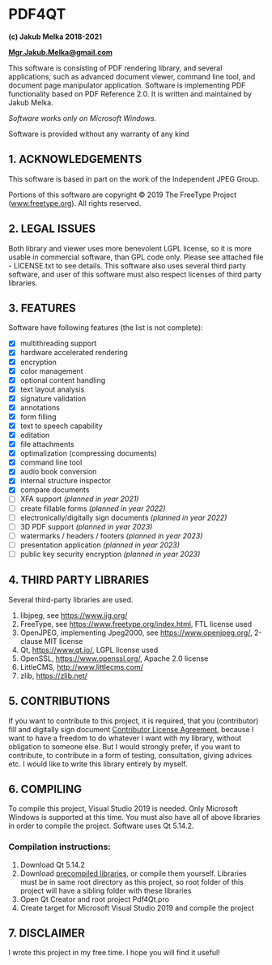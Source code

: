 
# PDF4QT
**(c) Jakub Melka 2018-2021**

**Mgr.Jakub.Melka@gmail.com**

This software is consisting of PDF rendering library, and several
applications, such as advanced document viewer, command line tool,
and document page manipulator application. Software is implementing PDF
functionality based on PDF Reference 2.0. It is written and maintained
by Jakub Melka.

*Software works only on Microsoft Windows.*

Software is provided without any warranty of any kind

## 1. ACKNOWLEDGEMENTS

This software is based in part on the work of the Independent JPEG Group.

Portions of this software are copyright © 2019 The FreeType
Project (www.freetype.org). All rights reserved.

## 2. LEGAL ISSUES

Both library and viewer uses more benevolent LGPL license, so it is more
usable in commercial software, than GPL code only. Please see attached
file - LICENSE.txt to see details. This software also uses several
third party software, and user of this software must also respect licenses
of third party libraries.

## 3. FEATURES

Software have following features (the list is not complete):

- [x] multithreading support
- [x] hardware accelerated rendering
- [x] encryption
- [x] color management
- [x] optional content handling
- [x] text layout analysis
- [x] signature validation
- [x] annotations
- [x] form filling
- [x] text to speech capability
- [x] editation
- [x] file attachments
- [x] optimalization (compressing documents)
- [x] command line tool
- [x] audio book conversion
- [x] internal structure inspector
- [x] compare documents
- [ ] XFA support *(planned in year 2021)*
- [ ] create fillable forms *(planned in year 2022)*
- [ ] electronically/digitally sign documents *(planned in year 2022)*
- [ ] 3D PDF support *(planned in year 2023)*
- [ ] watermarks / headers / footers *(planned in year 2023)*
- [ ] presentation application *(planned in year 2023)*
- [ ] public key security encryption *(planned in year 2023)*

## 4. THIRD PARTY LIBRARIES

Several third-party libraries are used.

1. libjpeg, see https://www.ijg.org/
2. FreeType, see https://www.freetype.org/index.html, FTL license used
3. OpenJPEG, implementing Jpeg2000, see https://www.openjpeg.org/, 2-clause MIT license
4. Qt, https://www.qt.io/, LGPL license used
5. OpenSSL, https://www.openssl.org/, Apache 2.0 license
6. LittleCMS, http://www.littlecms.com/
7. zlib, https://zlib.net/

## 5. CONTRIBUTIONS

If you want to contribute to this project, it is required, that you (contributor)
fill and digitally sign document [Contributor License Agreement](CLA/Contributor_License_Agreement.pdf),
because I want to have a freedom to do whatever I want with my library, without obligation
to someone else. But I would strongly prefer, if you want to contribute, to contribute
in a form of testing, consultation, giving advices etc. I would like to write this library
entirely by myself.

## 6. COMPILING

To compile this project, Visual Studio 2019 is needed. Only Microsoft Windows
is supported at this time. You must also have all of above libraries in order
to compile the project. Software uses Qt 5.14.2.

### Compilation instructions:
1. Download Qt 5.14.2
2. Download [precompiled libraries](https://github.com/JakubMelka/PdfForQt-Dependencies),
   or compile them yourself. Libraries must be in same root directory as this project,
   so root folder of this project will have a sibling folder with these libraries
3. Open Qt Creator and root project Pdf4Qt.pro
4. Create target for Microsoft Visual Studio 2019 and compile the project

## 7. DISCLAIMER

I wrote this project in my free time. I hope you will find it useful!
